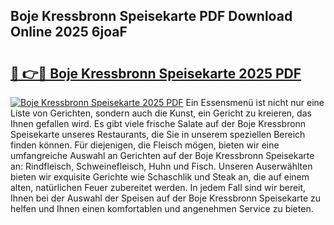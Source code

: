 ## Boje Kressbronn Speisekarte PDF Download Online 2025 6joaF

# <h2><a href="http://gcbka3.nevu.top/?p=Boje+Kressbronn+Speisekarte">🔗 👉🔴 Boje Kressbronn Speisekarte 2025 PDF</a></h2>

[![Boje Kressbronn Speisekarte 2025 PDF](https://i.imgur.com/dBaPXMq.png)](http://gcbka3.nevu.top/?p=Boje+Kressbronn+Speisekarte)
Ein Essensmenü ist nicht nur eine Liste von Gerichten, sondern auch die Kunst, ein Gericht zu kreieren, das Ihnen gefallen wird. Es gibt viele frische Salate auf der Boje Kressbronn Speisekarte unseres Restaurants, die Sie in unserem speziellen Bereich finden können. Für diejenigen, die Fleisch mögen, bieten wir eine umfangreiche Auswahl an Gerichten auf der Boje Kressbronn Speisekarte an: Rindfleisch, Schweinefleisch, Huhn und Fisch. Unseren Auserwählten bieten wir exquisite Gerichte wie Schaschlik und Steak an, die auf einem alten, natürlichen Feuer zubereitet werden. In jedem Fall sind wir bereit, Ihnen bei der Auswahl der Speisen auf der Boje Kressbronn Speisekarte zu helfen und Ihnen einen komfortablen und angenehmen Service zu bieten.
